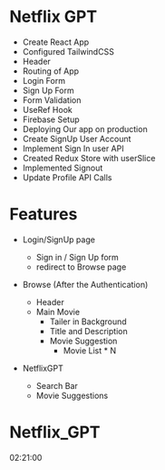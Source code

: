 # Netflix GPT

- Create React App
- Configured TailwindCSS
- Header
- Routing of App
- Login Form 
- Sign Up Form 
- Form Validation 
- UseRef Hook
- Firebase Setup
- Deploying Our app on production 
- Create SignUp User Account 
- Implement Sign In user API
- Created Redux Store with userSlice
- Implemented Signout
- Update Profile API Calls

# Features

- Login/SignUp page
  - Sign in / Sign Up form
  - redirect to Browse page

- Browse (After the Authentication)
  - Header
  - Main Movie
    - Tailer in Background
    - Title and Description
    - Movie Suggestion
      - Movie List \* N
      
- NetflixGPT
  - Search Bar
  - Movie Suggestions
# Netflix_GPT


02:21:00